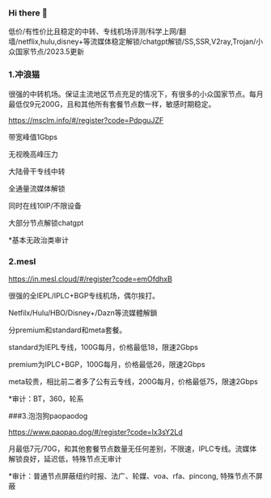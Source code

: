 ### Hi there 👋
低价/有性价比且稳定的中转、专线机场评测/科学上网/翻墙/netflix,hulu,disney+等流媒体稳定解锁/chatgpt解锁/SS,SSR,V2ray,Trojan/小众国家节点/2023.5更新
### 1.冲浪猫

很强的中转机场。保证主流地区节点充足的情况下，有很多的小众国家节点。每月最低仅9元200G，且和其他所有套餐节点数一样，敏感时期稳定。

https://msclm.info/#/register?code=PdpguJZF

带宽峰值1Gbps

无视晚高峰压力

大陆骨干专线中转

全通量流媒体解锁

同时在线10IP/不限设备

大部分节点解锁chatgpt

*基本无政治类审计

### 2.mesl

https://in.mesl.cloud/#/register?code=emOfdhxB

很强的全IEPL/IPLC+BGP专线机场，偶尔挨打。

Netfilx/Hulu/HBO/Disney+/Dazn等流媒體解鎖 

分premium和standard和meta套餐。

standard为IEPL专线，100G每月，价格最低18，限速2Gbps

premium为IPLC+BGP，100G每月，价格最低26，限速2Gbps

meta较贵，相比前二者多了公有云专线，200G每月，价格最低75，限速2Gbps

*审计：BT，360，轮系

###3.泡泡狗paopaodog

https://www.paopao.dog/#/register?code=Ix3sY2Ld

月最低7元/70G，和其他套餐节点数量无任何差别，不限速，IPLC专线。流媒体解锁良好，延迟低，特殊节点无审计

*审计：普通节点屏蔽纽约时报、法广、轮媒、voa、rfa、pincong, 特殊节点不屏蔽

<!--
**Freewallless/Freewallless** is a ✨ _special_ ✨ repository because its `README.md` (this file) appears on your GitHub profile.

Here are some ideas to get you started:

- 🔭 I’m currently working on ...
- 🌱 I’m currently learning ...
- 👯 I’m looking to collaborate on ...
- 🤔 I’m looking for help with ...
- 💬 Ask me about ...!!


- 📫 How to reach me: ...
- 😄 Pronouns: ...
- ⚡ Fun fact: ...
-->
